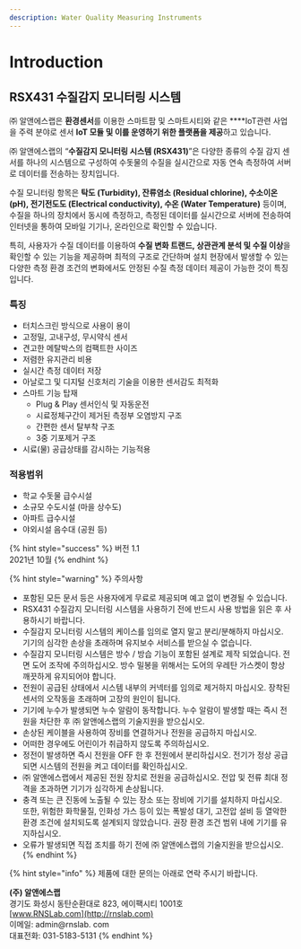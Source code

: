 ```yaml
---
description: Water Quality Measuring Instruments
---
```


# Introduction

## RSX431 수질감지 모니터링 시스템

 

㈜ 알앤에스랩은 **환경센서**를 이용한 스마트팜 및 스마트시티와 같은 ****IoT관련 사업을 주력 분야로 센서 **IoT 모듈 및 이를 운영하기 위한 플랫폼을 제공**하고 있습니다.

㈜ 알앤에스랩의 “**수질감지 모니터링 시스템 \(RSX431\)**”은 다양한 종류의 수질 감지 센서를 하나의 시스템으로 구성하여 수돗물의 수질을 실시간으로 자동 연속 측정하여 서버로 데이터를 전송하는 장치입니다.

수질 모니터링 항목은 **탁도 \(Turbidity\), 잔류염소 \(Residual chlorine\), 수소이온 \(pH\), 전기전도도 \(Electrical conductivity\), 수온 \(Water Temperature\)** 등이며, 수질을 하나의 장치에서 동시에 측정하고, 측정된 데이터를 실시간으로 서버에 전송하여 인터넷을 통하여 모바일 기기나, 온라인으로 확인할 수 있습니다.

특히, 사용자가 수질 데이터를 이용하여 **수질 변화 트랜드, 상관관계 분석 및 수질 이상**을 확인할 수 있는 기능을 제공하며 최적의 구조로 간단하며 설치 현장에서 발생할 수 있는 다양한 측정 환경 조건의 변화에서도 안정된 수질 측정 데이터 제공이 가능한 것이 특징입니다.

### 특징

* 터치스크린 방식으로 사용이 용이
* 고정밀, 고내구성, 무시약식 센서
* 견고한 메탈박스의 컴팩트한 사이즈
* 저렴한 유지관리 비용
* 실시간 측정 데이터 저장
* 아날로그 및 디지털 신호처리 기술을 이용한 센서감도 최적화
* 스마트 기능 탑재
  * Plug & Play 센서인식 및 자동운전
  * 시료정체구간이 제거된 측정부 오염방지 구조
  * 간편한 센서 탈부착 구조
  * 3중 기포제거 구조
* 시료\(물\) 공급상태를 감시하는 기능적용

### 적용범위

* 학교 수돗물 급수시설
* 소규모 수도시설 \(마을 상수도\)
* 아파트 급수시설
* 야외시설 음수대 \(공원 등\)



{% hint style="success" %}
버전 1.1  
2021년 10월 
{% endhint %}

{% hint style="warning" %}
주의사항

* 포함된 모든 문서 등은 사용자에게 무료로 제공되며 예고 없이 변경될 수 있습니다.
* RSX431 수질감지 모니터링 시스템을 사용하기 전에 반드시 사용 방법을 읽은 후 사용하시기 바랍니다.
* 수질감지 모니터링 시스템의 케이스를 임의로 열지 말고 분리/분해하지 마십시오. 기기의 심각한 손상을 초래하며 유지보수 서비스를 받으실 수 없습니다.
* 수질감지 모니터링 시스템은 방수 / 방습 기능이 포함된 설계로 제작 되었습니다. 전면 도어 조작에 주의하십시오. 방수 밀봉을 위해서는 도어의 우레탄 가스켓이 항상 깨끗하게 유지되어야 합니다.
* 전원이 공급된 상태에서 시스템 내부의 커넥터를 임의로 제거하지 마십시오. 장착된 센서의 오작동을 초래하며 고장의 원인이 됩니다.
* 기기에 누수가 발생되면 누수 알람이 동작합니다. 누수 알람이 발생할 때는 즉시 전원을 차단한 후 ㈜ 알앤에스랩의 기술지원을 받으십시오.
* 손상된 케이블을 사용하여 장비를 연결하거나 전원을 공급하지 마십시오.
* 어떠한 경우에도 어린이가 취급하지 않도록 주의하십시오.
* 정전이 발생하면 즉시 전원을 OFF 한 후 전원에서 분리하십시오. 전기가 정상 공급되면 시스템의 전원을 켜고 데이터를 확인하십시오.
* ㈜ 알앤에스랩에서 제공된 전원 장치로 전원을 공급하십시오. 전압 및 전류 최대 정격을 초과하면 기기가 심각하게 손상됩니다.
* 충격 또는 큰 진동에 노출될 수 있는 장소 또는 장비에 기기를 설치하지 마십시오. 또한, 위험한 화학물질, 인화성 가스 등이 있는 폭발성 대기, 고전압 설비 등 열악한 환경 조건에 설치되도록 설계되지 않았습니다. 권장 환경 조건 범위 내에 기기를 유지하십시오.
* 오류가 발생되면 직접 조치를 하기 전에 ㈜ 알앤에스랩의 기술지원을 받으십시오.
{% endhint %}

{% hint style="info" %}
제품에 대한 문의는 아래로 연락 주시기 바랍니다.  
  
**\(주\) 알앤에스랩**  
경기도 화성시 동탄순환대로 823, 에이팩시티 1001호  
[www.RNSLab.com](http://rnslab.com)  
이메일: admin@rnslab. com  
대표전화: 031-5183-5131
{% endhint %}


